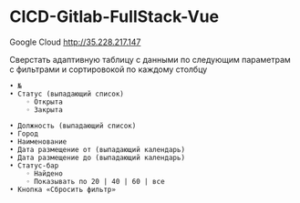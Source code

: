 # CICD-Gitlab-FullStack-Vue

Google Cloud http://35.228.217.147

Сверстать адаптивную таблицу с данными по следующим параметрам с фильтрами и сортировокой по каждому столбцу

    • №
    • Статус (выпадающий список)
        ◦ Открыта
        ◦ Закрыта

    • Должность (выпадающий список)
    • Город
    • Наименование
    • Дата размещение от (выпадающий календарь)
    • Дата размещение до (выпадающий календарь)
    • Статус-бар
        ◦ Найдено 
        ◦ Показывать по 20 | 40 | 60 | все
    • Кнопка «Сбросить фильтр»

